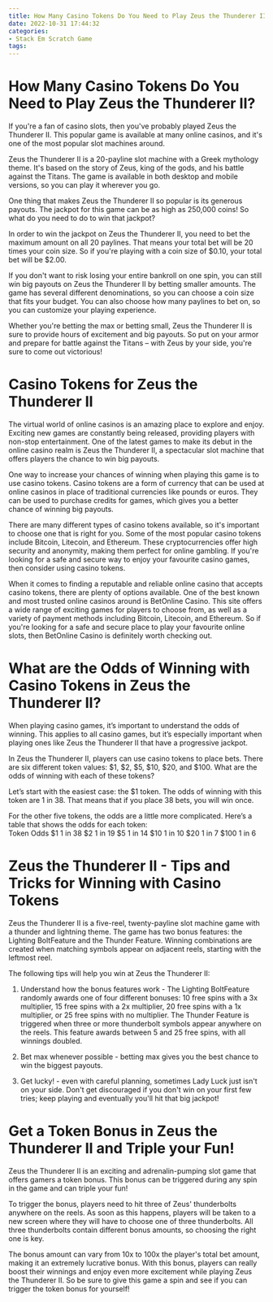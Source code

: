 ```yaml
---
title: How Many Casino Tokens Do You Need to Play Zeus the Thunderer II
date: 2022-10-31 17:44:32
categories:
- Stack Em Scratch Game
tags:
---
```



#  How Many Casino Tokens Do You Need to Play Zeus the Thunderer II?

If you're a fan of casino slots, then you've probably played Zeus the Thunderer II. This popular game is available at many online casinos, and it's one of the most popular slot machines around.

Zeus the Thunderer II is a 20-payline slot machine with a Greek mythology theme. It's based on the story of Zeus, king of the gods, and his battle against the Titans. The game is available in both desktop and mobile versions, so you can play it wherever you go.

One thing that makes Zeus the Thunderer II so popular is its generous payouts. The jackpot for this game can be as high as 250,000 coins! So what do you need to do to win that jackpot?

In order to win the jackpot on Zeus the Thunderer II, you need to bet the maximum amount on all 20 paylines. That means your total bet will be 20 times your coin size. So if you're playing with a coin size of $0.10, your total bet will be $2.00.

If you don't want to risk losing your entire bankroll on one spin, you can still win big payouts on Zeus the Thunderer II by betting smaller amounts. The game has several different denominations, so you can choose a coin size that fits your budget. You can also choose how many paylines to bet on, so you can customize your playing experience.

Whether you're betting the max or betting small, Zeus the Thunderer II is sure to provide hours of excitement and big payouts. So put on your armor and prepare for battle against the Titans – with Zeus by your side, you're sure to come out victorious!

#  Casino Tokens for Zeus the Thunderer II

The virtual world of online casinos is an amazing place to explore and enjoy. Exciting new games are constantly being released, providing players with non-stop entertainment. One of the latest games to make its debut in the online casino realm is Zeus the Thunderer II, a spectacular slot machine that offers players the chance to win big payouts.

One way to increase your chances of winning when playing this game is to use casino tokens. Casino tokens are a form of currency that can be used at online casinos in place of traditional currencies like pounds or euros. They can be used to purchase credits for games, which gives you a better chance of winning big payouts.

There are many different types of casino tokens available, so it's important to choose one that is right for you. Some of the most popular casino tokens include Bitcoin, Litecoin, and Ethereum. These cryptocurrencies offer high security and anonymity, making them perfect for online gambling. If you're looking for a safe and secure way to enjoy your favourite casino games, then consider using casino tokens.

When it comes to finding a reputable and reliable online casino that accepts casino tokens, there are plenty of options available. One of the best known and most trusted online casinos around is BetOnline Casino. This site offers a wide range of exciting games for players to choose from, as well as a variety of payment methods including Bitcoin, Litecoin, and Ethereum. So if you're looking for a safe and secure place to play your favourite online slots, then BetOnline Casino is definitely worth checking out.

#  What are the Odds of Winning with Casino Tokens in Zeus the Thunderer II? 

When playing casino games, it’s important to understand the odds of winning. This applies to all casino games, but it’s especially important when playing ones like Zeus the Thunderer II that have a progressive jackpot.

In Zeus the Thunderer II, players can use casino tokens to place bets. There are six different token values: $1, $2, $5, $10, $20, and $100. What are the odds of winning with each of these tokens?

Let’s start with the easiest case: the $1 token. The odds of winning with this token are 1 in 38. That means that if you place 38 bets, you will win once.

For the other five tokens, the odds are a little more complicated. Here’s a table that shows the odds for each token:  
Token Odds 
$1 1 in 38 
$2 1 in 19 
$5 1 in 14 
$10 1 in 10 
$20 1 in 7 
$100 1 in 6

#  Zeus the Thunderer II - Tips and Tricks for Winning with Casino Tokens 

Zeus the Thunderer II is a five-reel, twenty-payline slot machine game with a thunder and lightning theme. The game has two bonus features: the Lighting BoltFeature and the Thunder Feature. Winning combinations are created when matching symbols appear on adjacent reels, starting with the leftmost reel.

The following tips will help you win at Zeus the Thunderer II: 

1) Understand how the bonus features work - The Lighting BoltFeature randomly awards one of four different bonuses: 10 free spins with a 3x multiplier, 15 free spins with a 2x multiplier, 20 free spins with a 1x multiplier, or 25 free spins with no multiplier. The Thunder Feature is triggered when three or more thunderbolt symbols appear anywhere on the reels. This feature awards between 5 and 25 free spins, with all winnings doubled. 

2) Bet max whenever possible - betting max gives you the best chance to win the biggest payouts. 

3) Get lucky! - even with careful planning, sometimes Lady Luck just isn't on your side. Don't get discouraged if you don't win on your first few tries; keep playing and eventually you'll hit that big jackpot!

#  Get a Token Bonus in Zeus the Thunderer II and Triple your Fun!

Zeus the Thunderer II is an exciting and adrenalin-pumping slot game that offers gamers a token bonus. This bonus can be triggered during any spin in the game and can triple your fun!

To trigger the bonus, players need to hit three of Zeus' thunderbolts anywhere on the reels. As soon as this happens, players will be taken to a new screen where they will have to choose one of three thunderbolts. All three thunderbolts contain different bonus amounts, so choosing the right one is key.

The bonus amount can vary from 10x to 100x the player's total bet amount, making it an extremely lucrative bonus. With this bonus, players can really boost their winnings and enjoy even more excitement while playing Zeus the Thunderer II. So be sure to give this game a spin and see if you can trigger the token bonus for yourself!